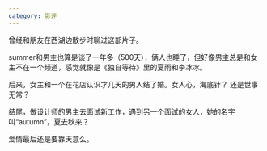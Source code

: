 ```yaml
---
category: 影评
---
```


曾经和朋友在西湖边散步时聊过这部片子。

summer和男主也算是谈了一年多（500天），俩人也睡了，但好像男主总是和女主不在一个频道，感觉就像是《独自等待》里的夏雨和李冰冰。

后来，女主和一个在花店认识才几天的男人结了婚。女人心，海底针？ 还是世事无常？

结尾，做设计师的男主去面试新工作，遇到另一个面试的女人，她的名字叫“autumn”，夏去秋来？ 

爱情最后还是要靠天意么。
